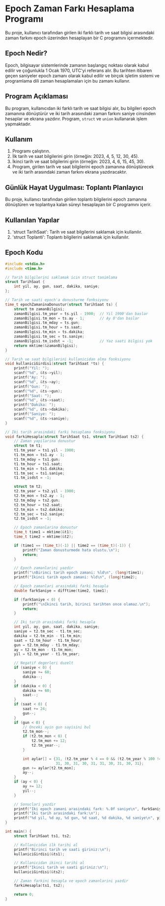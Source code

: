 # Epoch Zaman Farkı Hesaplama Programı

Bu proje, kullanıcı tarafından girilen iki farklı tarih ve saat bilgisi arasındaki zaman farkını epoch üzerinden hesaplayan bir C programını içermektedir.

## Epoch Nedir?

Epoch, bilgisayar sistemlerinde zamanın başlangıç noktası olarak kabul edilir ve çoğunlukla 1 Ocak 1970, UTC'yi referans alır. Bu tarihten itibaren geçen saniyeler epoch zamanı olarak kabul edilir ve birçok işletim sistemi ve programlama dili zaman hesaplamaları için bu zamanı kullanır.

## Program Açıklaması

Bu program, kullanıcıdan iki farklı tarih ve saat bilgisi alır, bu bilgileri epoch zamanına dönüştürür ve iki tarih arasındaki zaman farkını saniye cinsinden hesaplar ve ekrana yazdırır. Program, `struct` ve `union` kullanarak işlem yapmaktadır.

## Kullanım

1. Programı çalıştırın.
2. İlk tarih ve saat bilgilerini girin (örneğin: 2023, 4, 5, 12, 30, 45).
3. İkinci tarih ve saat bilgilerini girin (örneğin: 2023, 4, 6, 15, 45, 30).
4. Program, girilen tarih ve saat bilgilerini epoch zamanına dönüştürecek ve iki tarih arasındaki zaman farkını ekrana yazdıracaktır.

## Günlük Hayat Uygulması: Toplantı Planlayıcı
Bu proje, kullanıcı tarafından girilen toplantı bilgilerini epoch zamanına dönüştüren ve toplantıya kalan süreyi hesaplayan bir C programını içerir.

## Kullanılan Yapılar

1. 'struct TarihSaat': Tarih ve saat bilgilerini saklamak için kullanılır.
2. 'struct Toplanti': Toplantı bilgilerini saklamak için kullanılır.

## Epoch Kodu

```c
#include <stdio.h>
#include <time.h>

// Tarih bilgilerini saklamak icin struct tanimlama
struct TarihSaat {
    int yil, ay, gun, saat, dakika, saniye;
};

// Tarih ve saati epoch'a donusturme fonksiyonu
time_t epochZamaninaDonustur(struct TarihSaat ts) {
    struct tm zamanBilgisi;
    zamanBilgisi.tm_year = ts.yil - 1900;  // Yil 1900'dan baslar
    zamanBilgisi.tm_mon = ts.ay - 1;       // Ay 0'dan baslar
    zamanBilgisi.tm_mday = ts.gun;
    zamanBilgisi.tm_hour = ts.saat;
    zamanBilgisi.tm_min = ts.dakika;
    zamanBilgisi.tm_sec = ts.saniye;
    zamanBilgisi.tm_isdst = -1;            // Yaz saati bilgisi yok
    return mktime(&zamanBilgisi);
}

// Tarih ve saat bilgilerini kullanicidan alma fonksiyonu
void kullaniciGirdisi(struct TarihSaat *ts) {
    printf("Yil: ");
    scanf("%d", &ts->yil);
    printf("Ay: ");
    scanf("%d", &ts->ay);
    printf("Gun: ");
    scanf("%d", &ts->gun);
    printf("Saat: ");
    scanf("%d", &ts->saat);
    printf("Dakika: ");
    scanf("%d", &ts->dakika);
    printf("Saniye: ");
    scanf("%d", &ts->saniye);
}

// Iki tarih arasindaki farki hesaplama fonksiyonu
void farkiHesapla(struct TarihSaat ts1, struct TarihSaat ts2) {
    // Zaman yapilarina donustur
    struct tm t1;
    t1.tm_year = ts1.yil - 1900;
    t1.tm_mon = ts1.ay - 1;
    t1.tm_mday = ts1.gun;
    t1.tm_hour = ts1.saat;
    t1.tm_min = ts1.dakika;
    t1.tm_sec = ts1.saniye;
    t1.tm_isdst = -1;

    struct tm t2;
    t2.tm_year = ts2.yil - 1900;
    t2.tm_mon = ts2.ay - 1;
    t2.tm_mday = ts2.gun;
    t2.tm_hour = ts2.saat;
    t2.tm_min = ts2.dakika;
    t2.tm_sec = ts2.saniye;
    t2.tm_isdst = -1;

    // Epoch zamanlarina donustur
    time_t time1 = mktime(&t1);
    time_t time2 = mktime(&t2);

    if (time1 == (time_t)(-1) || time2 == (time_t)(-1)) {
        printf("Zaman donusturmede hata olustu.\n");
        return;
    }

    // Epoch zamanlarini yazdir
    printf("\nBirinci tarih epoch zamani: %ld\n", (long)time1);
    printf("Ikinci tarih epoch zamani: %ld\n", (long)time2);

    // Epoch zamanlari arasindaki farki hesapla
    double farkSaniye = difftime(time2, time1);

    if (farkSaniye < 0) {
        printf("\nIkinci tarih, birinci tarihten once olamaz.\n");
        return;
    }

    // Iki tarih arasindaki farki hesapla
    int yil, ay, gun, saat, dakika, saniye;
    saniye = t2.tm_sec - t1.tm_sec;
    dakika = t2.tm_min - t1.tm_min;
    saat = t2.tm_hour - t1.tm_hour;
    gun = t2.tm_mday - t1.tm_mday;
    ay = t2.tm_mon - t1.tm_mon;
    yil = t2.tm_year - t1.tm_year;

    // Negatif degerleri duzelt
    if (saniye < 0) {
        saniye += 60;
        dakika--;
    }
    if (dakika < 0) {
        dakika += 60;
        saat--;
    }
    if (saat < 0) {
        saat += 24;
        gun--;
    }
    if (gun < 0) {
        // Onceki ayin gun sayisini bul
        t2.tm_mon--;
        if (t2.tm_mon < 0) {
            t2.tm_mon += 12;
            t2.tm_year--;
        }

        int aylar[] = {31, (t2.tm_year % 4 == 0 && (t2.tm_year % 100 != 0 || t2.tm_year % 400 == 0)) ? 29 : 28,
                       31, 30, 31, 30, 31, 31, 30, 31, 30, 31};
        gun += aylar[t2.tm_mon];
        ay--;
    }
    if (ay < 0) {
        ay += 12;
        yil--;
    }

    // Sonuclari yazdir
    printf("Iki epoch zamani arasindaki fark: %.0f saniye\n", farkSaniye);
    printf("Iki tarih arasindaki fark:\n");
    printf("%d yil, %d ay, %d gun, %d saat, %d dakika, %d saniye\n", yil, ay, gun, saat, dakika, saniye);
}

int main() {
    struct TarihSaat ts1, ts2;

    // Kullanicidan ilk tarihi al
    printf("Birinci tarih ve saati giriniz:\n");
    kullaniciGirdisi(&ts1);

    // Kullanicidan ikinci tarihi al
    printf("Ikinci tarih ve saati giriniz:\n");
    kullaniciGirdisi(&ts2);

    // Zaman farkini hesapla ve epoch zamanlarini yazdir
    farkiHesapla(ts1, ts2);

    return 0;
}

